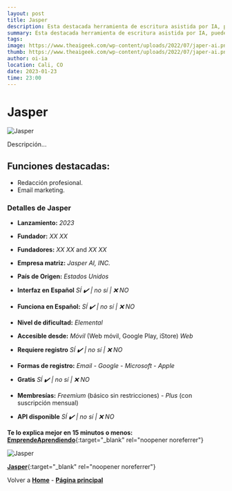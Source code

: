 ```yaml
---
layout: post
title: Jasper
description: Esta destacada herramienta de escritura asistida por IA, puede ayudar a generar textos de altísima calidad.
summary: Esta destacada herramienta de escritura asistida por IA, puede ayudar a generar textos de altísima calidad siguiendo criterios avanzados que permiten sacar las mejores líneas con poco esfuerzo.
tags:
image: https://www.theaigeek.com/wp-content/uploads/2022/07/japer-ai.png
thumb: https://www.theaigeek.com/wp-content/uploads/2022/07/japer-ai.png
author: oi-ia
location: Cali, CO
date: 2023-01-23
time: 23:00
---
```


# Jasper

![Jasper](https://www.theaigeek.com/wp-content/uploads/2022/07/japer-ai.png)

Descripción...

## Funciones destacadas:

- Redacción profesional.
- Email marketing.

### Detalles de Jasper

- **Lanzamiento:**
  _2023_

- **Fundador:**
  _XX XX_
- **Fundadores:**
  _XX XX_ and _XX XX_

- **Empresa matriz:**
  _Jasper AI, INC._

- **País de Origen:**
  _Estados Unidos_

- **Interfaz en Español**
  _SÍ ✔️ | no_
  _sí | ❌ NO_

- **Funciona en Español:**
  _SÍ ✔️ | no_
  _sí | ❌ NO_

- **Nivel de dificultad:**
  _Elemental_

- **Accesible desde:**
  _Móvil_ (Web móvil, Google Play, iStore)
  _Web_

- **Requiere registro**
  _SÍ ✔️ | no_
  _sí | ❌ NO_

- **Formas de registro:**
  _Email_ - _Google_ - _Microsoft_ - _Apple_

- **Gratis**
  _SÍ ✔️ | no_
  _sí | ❌ NO_

- **Membresías:**
  _Freemium_ (básico sin restricciones) - _Plus_ (con suscripción mensual)

- **API disponible**
  _SÍ ✔️ | no_
  _sí | ❌ NO_

**Te lo explica mejor en 15 minutos o menos:**
[**EmprendeAprendiendo**](https://www.youtube.com/watch?v=MNXv2INljcY){:target="\_blank" rel="noopener noreferrer"}

![Jasper](https://www.theaigeek.com/wp-content/uploads/2022/07/japer-ai.png)

[**Jasper**](https://www.jasper.ai/){:target="\_blank" rel="noopener noreferrer"}

Volver a [**Home**](https://lucfreelance.github.io/board/) -
[**Página principal**](https://oportunidadesilimitadas.com)
